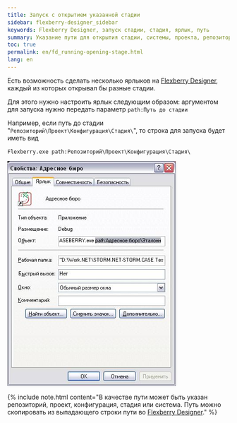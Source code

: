 ```yaml
---
title: Запуск с открытием указанной стадии
sidebar: flexberry-designer_sidebar
keywords: Flexberry Designer, запуск стадии, стадия, ярлык, путь
summary: Указание пути для открытия стадии, системы, проекта, репозитория
toc: true
permalink: en/fd_running-opening-stage.html
lang: en
---
```


Есть возможность сделать несколько ярлыков на [Flexberry Designer](fd_landing_page.html), каждый из которых открывал бы разные стадии.

Для этого нужно настроить ярлык следующим образом: аргументом для запуска нужно передать параметр `path:Путь до стадии`

Например, если путь до стадии "`Репозиторий\Проект\Конфигурация\Стадия\`", то строка для запуска будет иметь вид

```
Flexberry.exe path:Репозиторий\Проект\Конфигурация\Стадия\
```

![](/images/pages/products/flexberry-designer/about/path.JPG)

{% include note.html content="В качестве пути может быть указан репозиторий, проект, конфигурация, стадия или система. Путь можно скопировать из выпадающего строки пути во [Flexberry Designer](fd_landing_page.html)." %}
